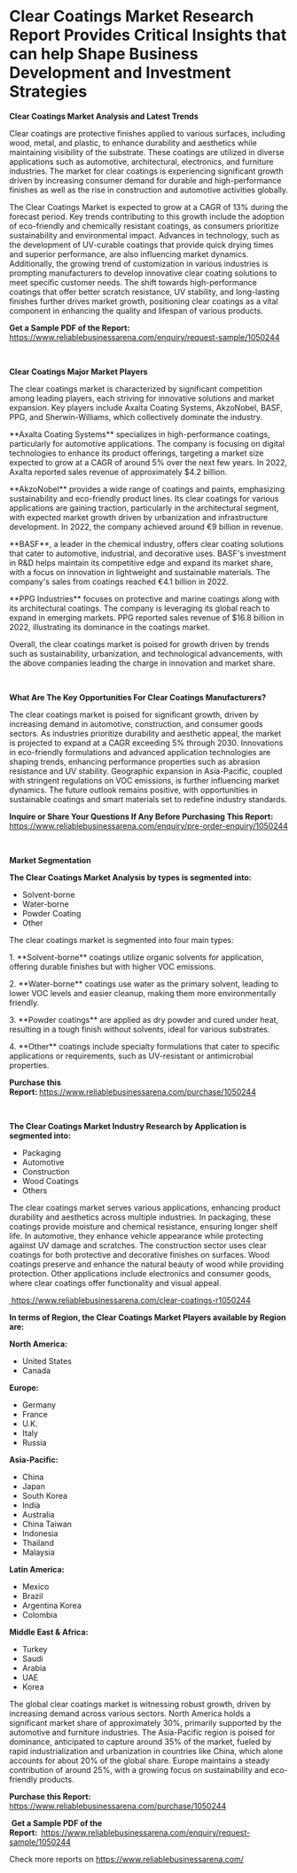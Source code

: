 <p><h1>Clear Coatings Market Research Report Provides Critical Insights that can help Shape Business Development and Investment Strategies</h1></p><p><strong>Clear Coatings Market Analysis and Latest Trends</strong></p>
<p><p>Clear coatings are protective finishes applied to various surfaces, including wood, metal, and plastic, to enhance durability and aesthetics while maintaining visibility of the substrate. These coatings are utilized in diverse applications such as automotive, architectural, electronics, and furniture industries. The market for clear coatings is experiencing significant growth driven by increasing consumer demand for durable and high-performance finishes as well as the rise in construction and automotive activities globally.</p><p>The Clear Coatings Market is expected to grow at a CAGR of 13% during the forecast period. Key trends contributing to this growth include the adoption of eco-friendly and chemically resistant coatings, as consumers prioritize sustainability and environmental impact. Advances in technology, such as the development of UV-curable coatings that provide quick drying times and superior performance, are also influencing market dynamics. Additionally, the growing trend of customization in various industries is prompting manufacturers to develop innovative clear coating solutions to meet specific customer needs. The shift towards high-performance coatings that offer better scratch resistance, UV stability, and long-lasting finishes further drives market growth, positioning clear coatings as a vital component in enhancing the quality and lifespan of various products.</p></p>
<p><strong>Get a Sample PDF of the Report:&nbsp;</strong> <a href="https://www.reliablebusinessarena.com/enquiry/request-sample/1050244?utm_campaign=3014&utm_medium=2&utm_source=Github&utm_content=ia&utm_term=02042025&utm_id=clear-coatings">https://www.reliablebusinessarena.com/enquiry/request-sample/1050244</a></p>
<p>&nbsp;</p>
<p><strong>Clear Coatings Major Market Players</strong></p>
<p><p>The clear coatings market is characterized by significant competition among leading players, each striving for innovative solutions and market expansion. Key players include Axalta Coating Systems, AkzoNobel, BASF, PPG, and Sherwin-Williams, which collectively dominate the industry.</p><p>**Axalta Coating Systems** specializes in high-performance coatings, particularly for automotive applications. The company is focusing on digital technologies to enhance its product offerings, targeting a market size expected to grow at a CAGR of around 5% over the next few years. In 2022, Axalta reported sales revenue of approximately $4.2 billion.</p><p>**AkzoNobel** provides a wide range of coatings and paints, emphasizing sustainability and eco-friendly product lines. Its clear coatings for various applications are gaining traction, particularly in the architectural segment, with expected market growth driven by urbanization and infrastructure development. In 2022, the company achieved around €9 billion in revenue.</p><p>**BASF**, a leader in the chemical industry, offers clear coating solutions that cater to automotive, industrial, and decorative uses. BASF's investment in R&D helps maintain its competitive edge and expand its market share, with a focus on innovation in lightweight and sustainable materials. The company's sales from coatings reached €4.1 billion in 2022.</p><p>**PPG Industries** focuses on protective and marine coatings along with its architectural coatings. The company is leveraging its global reach to expand in emerging markets. PPG reported sales revenue of $16.8 billion in 2022, illustrating its dominance in the coatings market.</p><p>Overall, the clear coatings market is poised for growth driven by trends such as sustainability, urbanization, and technological advancements, with the above companies leading the charge in innovation and market share.</p></p>
<p>&nbsp;</p>
<p><strong>What Are The Key Opportunities For Clear Coatings Manufacturers?</strong></p>
<p><p>The clear coatings market is poised for significant growth, driven by increasing demand in automotive, construction, and consumer goods sectors. As industries prioritize durability and aesthetic appeal, the market is projected to expand at a CAGR exceeding 5% through 2030. Innovations in eco-friendly formulations and advanced application technologies are shaping trends, enhancing performance properties such as abrasion resistance and UV stability. Geographic expansion in Asia-Pacific, coupled with stringent regulations on VOC emissions, is further influencing market dynamics. The future outlook remains positive, with opportunities in sustainable coatings and smart materials set to redefine industry standards.</p></p>
<p><strong>Inquire or Share Your Questions If Any Before Purchasing This Report:</strong> <a href="https://www.reliablebusinessarena.com/enquiry/pre-order-enquiry/1050244?utm_campaign=3014&utm_medium=2&utm_source=Github&utm_content=ia&utm_term=02042025&utm_id=clear-coatings">https://www.reliablebusinessarena.com/enquiry/pre-order-enquiry/1050244</a></p>
<p>&nbsp;</p>
<p><strong>Market Segmentation</strong></p>
<p><strong>The Clear Coatings Market Analysis by types is segmented into:</strong></p>
<p><ul><li>Solvent-borne</li><li>Water-borne</li><li>Powder Coating</li><li>Other</li></ul></p>
<p><p>The clear coatings market is segmented into four main types: </p><p>1. **Solvent-borne** coatings utilize organic solvents for application, offering durable finishes but with higher VOC emissions.</p><p>2. **Water-borne** coatings use water as the primary solvent, leading to lower VOC levels and easier cleanup, making them more environmentally friendly.</p><p>3. **Powder coatings** are applied as dry powder and cured under heat, resulting in a tough finish without solvents, ideal for various substrates.</p><p>4. **Other** coatings include specialty formulations that cater to specific applications or requirements, such as UV-resistant or antimicrobial properties.</p></p>
<p><strong>Purchase this Report:&nbsp;</strong><a href="https://www.reliablebusinessarena.com/purchase/1050244?utm_campaign=3014&utm_medium=2&utm_source=Github&utm_content=ia&utm_term=02042025&utm_id=clear-coatings">https://www.reliablebusinessarena.com/purchase/1050244</a></p>
<p>&nbsp;</p>
<p><strong>The Clear Coatings Market Industry Research by Application is segmented into:</strong></p>
<p><ul><li>Packaging</li><li>Automotive</li><li>Construction</li><li>Wood Coatings</li><li>Others</li></ul></p>
<p><p>The clear coatings market serves various applications, enhancing product durability and aesthetics across multiple industries. In packaging, these coatings provide moisture and chemical resistance, ensuring longer shelf life. In automotive, they enhance vehicle appearance while protecting against UV damage and scratches. The construction sector uses clear coatings for both protective and decorative finishes on surfaces. Wood coatings preserve and enhance the natural beauty of wood while providing protection. Other applications include electronics and consumer goods, where clear coatings offer functionality and visual appeal.</p></p>
<p><a href="https://www.reliablebusinessarena.com/clear-coatings-r1050244?utm_campaign=3014&utm_medium=2&utm_source=Github&utm_content=ia&utm_term=02042025&utm_id=clear-coatings">&nbsp;https://www.reliablebusinessarena.com/clear-coatings-r1050244</a></p>
<p><strong>In terms of Region, the Clear Coatings Market Players available by Region are:</strong></p>
<p>
    <p> <strong> North America: </strong>
        <ul>
            <li>United States</li>
            <li>Canada</li>
        </ul>
        </p> 
    <p> <strong> Europe: </strong>
        <ul>
            <li>Germany</li>
            <li>France</li>
            <li>U.K.</li>
            <li>Italy</li>
            <li>Russia</li>
        </ul>
        </p> 
    <p> <strong> Asia-Pacific: </strong>
        <ul>
            <li>China</li>
            <li>Japan</li>
            <li>South Korea</li>
            <li>India</li>
            <li>Australia</li>
            <li>China Taiwan</li>
            <li>Indonesia</li>
            <li>Thailand</li>
            <li>Malaysia</li>
        </ul>
        </p> 
    <p> <strong> Latin America: </strong>
        <ul>
            <li>Mexico</li>
            <li>Brazil</li>
            <li>Argentina Korea</li>
            <li>Colombia</li>
        </ul>
        </p> 
    <p> <strong> Middle East & Africa: </strong>
        <ul>
            <li>Turkey</li>
            <li>Saudi</li>
            <li>Arabia</li>
            <li>UAE</li>
            <li>Korea</li>
        </ul>
    </p>
    </p>
<p><p>The global clear coatings market is witnessing robust growth, driven by increasing demand across various sectors. North America holds a significant market share of approximately 30%, primarily supported by the automotive and furniture industries. The Asia-Pacific region is poised for dominance, anticipated to capture around 35% of the market, fueled by rapid industrialization and urbanization in countries like China, which alone accounts for about 20% of the global share. Europe maintains a steady contribution of around 25%, with a growing focus on sustainability and eco-friendly products.</p></p>
<p><strong>Purchase this Report: </strong><a href="https://www.reliablebusinessarena.com/purchase/1050244?utm_campaign=3014&utm_medium=2&utm_source=Github&utm_content=ia&utm_term=02042025&utm_id=clear-coatings">https://www.reliablebusinessarena.com/purchase/1050244</a></p>
<p>&nbsp;<strong>Get a Sample PDF of the Report:&nbsp;&nbsp;</strong><a href="https://www.reliablebusinessarena.com/enquiry/request-sample/1050244?utm_campaign=3014&utm_medium=2&utm_source=Github&utm_content=ia&utm_term=02042025&utm_id=clear-coatings">https://www.reliablebusinessarena.com/enquiry/request-sample/1050244</a></p>
<p><strong></strong></p>
<p>Check more reports on <a href="https://www.reliablebusinessarena.com/?utm_campaign=3014&utm_medium=2&utm_source=Github&utm_content=ia&utm_term=02042025&utm_id=clear-coatings">https://www.reliablebusinessarena.com/</a></p>